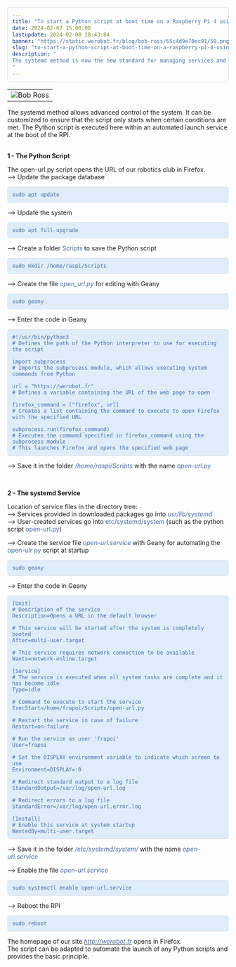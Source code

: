 ```yaml
---
title: "To start a Python script at boot time on a Raspberry Pi 4 using a systemd service"
date: 2024-02-07 15:00:00
lastupdate: 2024-02-08 18:43:04
banner: "https://static.werobot.fr/blog/bob-ross/65c4d9e70ec91/50.png"
slug: "to-start-a-python-script-at-boot-time-on-a-raspberry-pi-4-using-a-systemd-service"
description: " 
The systemd method is now the new standard for managing services and automatically executing scripts
"
---
```

<style>
    pre {
        display: flex;
        color: #4769A1;
        background-color: #DFEDFA;
        padding: 10px;
        border: 1px solid #ddd;
        border-radius: 5px;
        overflow-x: auto;
        font-family: monospace;
    }

    code {
        line-height: normal;
    }
</style>

<table>
    <tr>
        <td><img alt="Bob Ross" src="https://static.werobot.fr/blog/bob-ross/65c4cde2be4c4/50.png" /></td>
    </tr>
</table>

<p>The systemd method allows advanced control of the system. It can be customized to ensure that the script only starts
    when certain conditions are met. The Python script is executed here within an automated launch service at the boot
    of the RPI.<br /><br />
<p><strong>1 - The Python Script</strong></p>
    The open-url.py script opens the URL of our robotics club in Firefox.<br />
    --> Update the package database &nbsp;
</p>

<pre>
<code>sudo apt update
</code>
</pre>

<p>--> Update the system</p>

<pre>
<code>sudo apt full-upgrade
</code>
</pre>

<p>--> Create a folder <span style="color:#4769A1;">Scripts</span> to save the Python script &nbsp;
</p>

<pre>
<code>sudo mkdir /home/raspi/Scripts
</code>
</pre>

<p>--> Create the file <em><span style="color: #4769A1">open_url.py</span></em> for editing with Geany
</p>

<pre>
<code>sudo geany
</code>
</pre>

<p>--> Enter the code in Geany</p>

<pre>
<code>#!/usr/bin/python3
# Defines the path of the Python interpreter to use for executing the script

import subprocess
# Imports the subprocess module, which allows executing system commands from Python

url = &quot;https://werobot.fr&quot;
# Defines a variable containing the URL of the web page to open

firefox_command = [&quot;firefox&quot;, url]
# Creates a list containing the command to execute to open Firefox with the specified URL

subprocess.run(firefox_command)
# Executes the command specified in firefox_command using the subprocess module
# This launches Firefox and opens the specified web page
</code>
</pre>

<p>--> Save it in the folder <em><span style="color: #4769A1">/home/raspi/Scripts</span></em> with the name
    <em><span style="color: #4769A1">open-url.py</span></em></p><br />

<p><strong>2 - The systemd Service</strong></p>

<p>Location of service files in the directory tree:<br />
    --> Services provided in downloaded packages go into <span
        style="color:#4769A1;"><em>usr/lib/systemd</em></span><br />
    --> User-created services go into <span
        style="color:#4769A1;">etc/systemd/system</span> (such as the python script <span
        style="color:#4769A1;">open-url.py</span>)</p>

<p>--> Create the service file <em><span style="color: #4769A1">open-url.service</span></em> with Geany
    for automating the <span style="color:#4769A1;">open-ulr py</span> script at startup</p>

<pre>
<code>sudo geany
</code>
</pre>

<p>--> Enter the code in Geany</p>

<pre>
<code>[Unit]
# Description of the service
Description=Opens a URL in the default browser

# This service will be started after the system is completely booted
After=multi-user.target

# This service requires network connection to be available
Wants=network-online.target

[Service]
# The service is executed when all system tasks are complete and it has become idle
Type=idle

# Command to execute to start the service
ExecStart=/home/frapoi/Scripts/open-url.py

# Restart the service in case of failure
Restart=on-failure

# Run the service as user 'frapoi'
User=frapoi

# Set the DISPLAY environment variable to indicate which screen to use
Environment=DISPLAY=:0

# Redirect standard output to a log file
StandardOutput=/var/log/open-url.log

# Redirect errors to a log file
StandardError=/var/log/open-url.error.log

[Install]
# Enable this service at system startup
WantedBy=multi-user.target
</code>
</pre>

<p>--> Save it in the folder <em><span style="color: #4769A1">/etc/systemd/system/</span></em> with the name
    <em><span style="color: #4769A1">open-url.service</span></em></p>

<p>--> Enable the file <em><span style="color: #4769A1">open-url.service</span></em></p>

<pre>
<code>sudo systemctl enable open-url.service
</code>
</pre>

<p>--> Reboot the RPI</p>

<pre>
<code>sudo reboot
</code>
</pre>

<p>The homepage of our site <a href="http://werobot.fr" target="_blank"><em><span style="color:#4769A1;">http://werobot.fr</span></em></a> opens in Firefox.<br />
The script can be adapted to automate the launch of any Python scripts and provides the basic principle.</p>
    